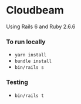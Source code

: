 # Cloudbeam
Using Rails 6 and Ruby 2.6.6

### To run locally
-  `yarn install`
-  `bundle install`
-  `bin/rails s`

### Testing
- `bin/rails t`
